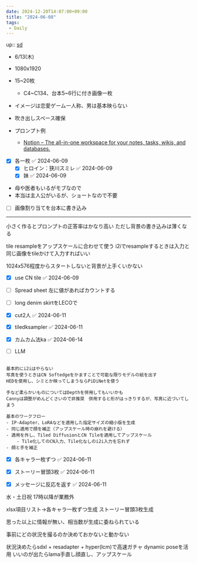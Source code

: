 ```yaml
---
date: 2024-12-20T14:07:00+09:00
title: "2024-06-08"
tags:
 - Daily
---
```

up:: [sd](../Bar/Stable%20Diffusion.md)

- 6/13(木)
- 1080x1920
- 15~20枚
    - C4~C134、台本5~6行に付き画像一枚

- イメージは恋愛ゲーム一人称、男は基本映らない
- 吹き出しスペース確保

- プロンプト例
    - [Notion – The all-in-one workspace for your notes, tasks, wikis, and databases.](https://coordinated-centipede-773.notion.site/13-4c400efc86e7480ba9ec1d35a9078527)

- [x] 各一枚 ✅ 2024-06-09
    - [x] ヒロイン：狭川スミレ ✅ 2024-06-09
    - [x] 妹 ✅ 2024-06-09
- 母や医者もいるがモブなので
- 本当は主人公がいるが、ショートなので不要

- [ ] 画像割り当てを台本に書き込み


---

小さく作るとプロンプトの正答率はかなり高い
ただし背景の書き込みは薄くなる

tile resampleをアップスケールに合わせて使う
i2iでresampleするときは入力と同じ画像をtileかけて入力すればいい

1024x576程度からスタートしないと背景が上手くいかない


- [x] use CN tile ✅ 2024-06-09

- [ ] Spread sheet 左に値があればカウントする
- [ ] long denim skirtをLECOで
- [x] cut2人 ✅ 2024-06-11
- [x] tiledksampler ✅ 2024-06-11
- [x] カムカム法ka ✅ 2024-06-14
- [ ] LLM

```

基本的にi2iはやらない
写真を使うときはCN Softedgeをかますことで可能な限りモデルの絵を出す
HEDを使用し、シミとか映ってしまうならPiDiNetを使う

手など柔らかいものについてはDepthを併用してもいいかも
Cannyは調整がめんどくさいので非推奨　併用すると形がはっきりするが、写真に近づいてしまう

基本のワークフロー
- IP-Adapter、LoRAなどを適用した指定サイズの縮小版を生成
- 同じ適用で顔を補正（アップスケール時の崩れを避ける）
- 適用を外し、Tiled DiffusionとCN Tileを適用してアップスケール
    - Tile化してのCN入力、Tile化なしのi2i入力を忘れず
- 顔と手を補正
```


- [x] 各キャラ一枚ずつ ✅ 2024-06-11
- [x] ストーリー冒頭3枚 ✅ 2024-06-11

- [x] メッセージに反応を返す ✅ 2024-06-11

水・土日祝
17時以降が業務外


xlsx項目リスト→各キャラ一枚ずつ生成
ストーリー冒頭3枚生成

思った以上に情報が無い、相当数が生成に委ねられている


事前にどの状況を撮るのか決めておかないと動かない

状況決めたらsdxl + resadapter + hyper(lcm)で高速ガチャ
dynamic poseを活用
いいのが出たらlama手直し顔直し、アップスケール